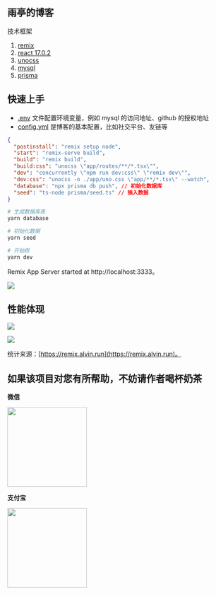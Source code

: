 ## 雨亭的博客

技术框架

1. [remix](https://github.com/remix-run/remix)
2. [react 17.0.2](https://github.com/facebook/react)
3. [unocss](https://github.com/unocss/unocss)
4. [mysql](https://github.com/mysqljs/mysql)
5. [prisma](https://github.com/prisma/prisma)

## 快速上手

- [.env](./.env) 文件配置环境变量，例如 mysql 的访问地址、github 的授权地址
- [config.yml](./config.yml) 是博客的基本配置，比如社交平台、友链等

```json
{
  "postinstall": "remix setup node",
  "start": "remix-serve build",
  "build": "remix build",
  "build:css": "unocss \"app/routes/**/*.tsx\"",
  "dev": "concurrently \"npm run dev:css\" \"remix dev\"",
  "dev:css": "unocss -o ./app/uno.css \"app/**/*.tsx\" --watch",
  "database": "npx prisma db push", // 初始化数据库
  "seed": "ts-node prisma/seed.ts" // 插入数据
}
```

```bash
# 生成数据库表
yarn database

# 初始化数据
yarn seed

# 开始跑
yarn dev
```

Remix App Server started at http://localhost:3333。

![](https://user-images.githubusercontent.com/34113677/155190401-8662dc40-d7ba-4614-92b3-4fd5a4810043.png)

## 性能体现

![](https://user-images.githubusercontent.com/34113677/155289161-67e5b721-345a-4c35-86ab-a7aa95dddd48.png)

![](https://user-images.githubusercontent.com/34113677/155289175-ef19b26d-651c-49d5-af76-88518a8e5262.png)

统计来源：[https://remix.alvin.run](https://remix.alvin.run)。

## 如果该项目对您有所帮助，不妨请作者喝杯奶茶

**微信**

<img src="public/wechat.png" width="180">

**支付宝**

<img src="public/alipay.png" width="180">
